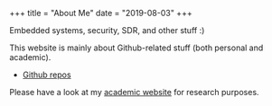 +++
title = "About Me"
date = "2019-08-03"
+++

Embedded systems, security, SDR, and other stuff :)

This website is mainly about Github-related stuff (both personal and academic).

- [Github repos](https://github.com/pcotret?tab=repositories)

Please have a look at my [academic website](https://pascalcotret.wordpress.com/) for research purposes.

